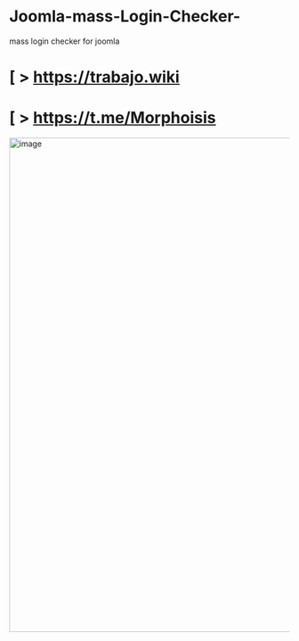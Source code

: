 # Joomla-mass-Login-Checker-
mass login checker  for joomla 
# [ > https://trabajo.wiki 
# [ > https://t.me/Morphoisis 

<img width="1240" height="887" alt="image" src="https://github.com/user-attachments/assets/ff6df7cb-d5a3-4f88-adc9-58bbe9a8a739" />
